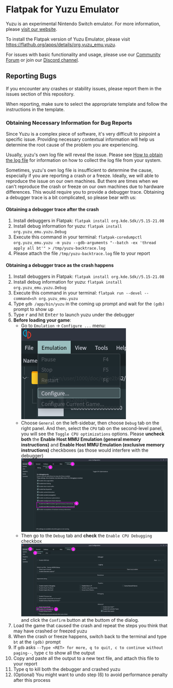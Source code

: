 # Flatpak for Yuzu Emulator

Yuzu is an experimental Nintendo Switch emulator. For more information, please [visit our website](https://yuzu-emu.org/).

To install the Flatpak version of Yuzu Emulator, please visit https://flathub.org/apps/details/org.yuzu_emu.yuzu.

For issues with basic functionality and usage, please use our [Community Forum](https://community.citra-emu.org/) or join our [Discord channel](https://discord.gg/u77vRWY).

## Reporting Bugs

If you encounter any crashes or stability issues, please report them in the issues section of this repository.

When reporting, make sure to select the appropriate template and follow the instructions in the template.

### Obtaining Necessary Information for Bug Reports

Since Yuzu is a complex piece of software, it's very difficult to pinpoint a specific issue. Providing necessary contextual information will help us determine the root cause of the problem you are experiencing.

Usually, yuzu's own log file will reveal the issue. Please see [How to obtain the log file](https://yuzu-emu.org/help/reference/log-files/) for information on how to collect the log file from your system.

Sometimes, yuzu's own log file is insufficient to determine the cause, especially if you are reporting a crash or a freeze.
Ideally, we will able to reproduce the issue on our own machines. But there are times when we can't reproduce the crash or freeze on our own machines due to hardware differences. This would require you to provide a debugger trace.
Obtaining a debugger trace is a bit complicated, so please bear with us:

#### Obtaining a debugger trace after the crash

1. Install debuggers in Flatpak: `flatpak install org.kde.Sdk//5.15-21.08`
2. Install debug information for yuzu: `flatpak install org.yuzu_emu.yuzu.Debug`
3. Execute this command in your terminal: `flatpak-coredumpctl org.yuzu_emu.yuzu -m yuzu --gdb-arguments "--batch -ex 'thread apply all bt'" > /tmp/yuzu-backtrace.log`
4. Please attach the file `/tmp/yuzu-backtrace.log` file to your report

#### Obtaining a debugger trace as the crash happens

1. Install debuggers in Flatpak: `flatpak install org.kde.Sdk//5.15-21.08`
2. Install debug information for yuzu: `flatpak install org.yuzu_emu.yuzu.Debug`
3. Execute this command in your terminal: `flatpak run --devel --command=sh org.yuzu_emu.yuzu`
4. Type `gdb /app/bin/yuzu` in the coming up prompt and wait for the `(gdb)` prompt to show up
5. Type <kbd>r</kbd> and hit <kbd>Enter</kbd> to launch yuzu under the debugger
6. **Before loading your game**:
    - Go to `Emulation` -> `Configure ...` menu: ![yuzu settings 0](./assets/yuzu-settings-0.png) 
    - Choose `General` on the left-sidebar, then choose `Debug` tab on the right panel. And then, select the `CPU` tab on the second-level panel, you will see the `Toggle CPU optimizations` options. Please **uncheck both** the **Enable Host MMU Emulation (general memory instructions)** and **Enable Host MMU Emulation (exclusive memory instructions)** checkboxes (as those would interfere with the debugger)  ![yuzu settings 1](./assets/yuzu-settings-1.png) 
    - Then go to the `Debug` tab and **check** the `Enable CPU Debugging` checkbox ![yuzu settings 2](./assets/yuzu-settings-2.png) and click the `Confirm` button at the buttom of the dialog.
7. Load the game that caused the crash and repeat the steps you think that may have crashed or freezed yuzu
8. When the crash or freeze happens, switch back to the terminal and type `bt` at the `(gdb)` prompt
9. If `gdb` asks `--Type <RET> for more, q to quit, c to continue without paging--`, type <kbd>c</kbd> to show all the output
10. Copy and paste all the output to a new text file, and attach this file to your report
11. Type <kbd>q</kbd> to kill both the debugger and crashed yuzu
12. (Optional) You might want to undo step (6) to avoid performance penalty after this process

